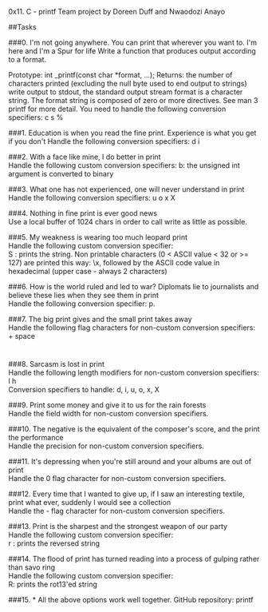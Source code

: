 0x11. C - printf Team project by Doreen Duff and Nwaodozi Anayo

##Tasks                                                                      
                                                                                    
###0. I'm not going anywhere. You can print that wherever you want to. I'm here and I'm
 a Spur for life 
Write a function that produces output according to a format.

Prototype: int _printf(const char *format, ...);
Returns: the number of characters printed (excluding the null byte used to end output to strings)
write output to stdout, the standard output stream
format is a character string. The format string is composed of zero or more directives. See man 3 printf for more detail. You need to handle the following conversion specifiers: c s %                                                                              
                                                                                    
###1. Education is when you read the fine print. Experience is what you get if you don't                                                                            Handle the following conversion specifiers: d i

###2. With a face like mine, I do better in print                                      
Handle the following custom conversion specifiers: b: the unsigned int argument is converted to binary
                              
                                                                                    
###3. What one has not experienced, one will never understand in print                 
Handle the following conversion specifiers:  u o x X                                    
                                                                                    
###4. Nothing in fine print is ever good news                                          
Use a local buffer of 1024 chars in order to call write as little as possible.      
                                                                                    
###5. My weakness is wearing too much leopard print                                    
Handle the following custom conversion specifier:     
S : prints the string.
Non printable characters (0 < ASCII value < 32 or >= 127) are printed this way: \x, followed by the ASCII code value in hexadecimal (upper case - always 2 characters)                            
                                                                                    
###6. How is the world ruled and led to war? Diplomats lie to journalists and believe these lies when they see them in print                                               
Handle the following conversion specifier: p.                                       
                                                                                    
###7. The big print gives and the small print takes away                               
Handle the following flag characters for non-custom conversion specifiers: 
+
space
#    
                                                                                    
###8. Sarcasm is lost in print                                                         
Handle the following length modifiers for non-custom conversion specifiers:         
l
h                                                                                
Conversion specifiers to handle: d, i, u, o, x, X                                   
                                                                                    
###9. Print some money and give it to us for the rain forests                          
Handle the field width for non-custom conversion specifiers.                        
                                                                                    
###10. The negative is the equivalent of the composer's score, and the print the performance                                                                               
Handle the precision for non-custom conversion specifiers.                          
                                                                                    
###11. It's depressing when you're still around and your albums are out of print       
Handle the 0 flag character for non-custom conversion specifiers.                   
                                                                                    
###12. Every time that I wanted to give up, if I saw an interesting textile, print what
 ever, suddenly I would see a collection                                            
Handle the - flag character for non-custom conversion specifiers.                   
                                                                                    
###13. Print is the sharpest and the strongest weapon of our party                     
Handle the following custom conversion specifier:   
r : prints the reversed string                                
                                                                                    
###14. The flood of print has turned reading into a process of gulping rather than savo
ring                                                                                
Handle the following custom conversion specifier:      
R: prints the rot13'ed string                             
                                                                                    
###15. * All the above options work well together. 
GitHub repository: printf
